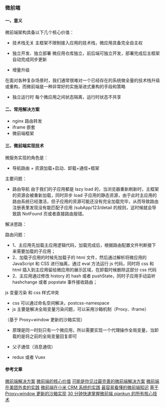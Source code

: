 ### 微前端

#### 一、意义

微前端架构具备以下几个核心价值：

- 技术栈无关
  主框架不限制接入应用的技术栈，微应用具备完全自主权

- 独立开发、独立部署
  微应用仓库独立，前后端可独立开发，部署完成后主框架自动完成同步更新

- 增量升级

在面对各种复杂场景时，我们通常很难对一个已经存在的系统做全量的技术栈升级或重构，而微前端是一种非常好的实施渐进式重构的手段和策略

- 独立运行时
  每个微应用之间状态隔离，运行时状态不共享

#### 二、常用解决方案

- nginx 路由转发
- iframe 嵌套
- 微前端框架

#### 三、微前端实现技术

微服务实现的角色是：

- 导航路由 + 资源加载+启动、卸载+通信+框架

主要问题：

- 路由导航
  由于我们的子应用都是 lazy load 的，当浏览器重新刷新时，主框架的资源会被重新加载，同时异步 load 子应用的静态资源，由于此时主应用的路由系统已经激活，但子应用的资源可能还没有完全加载完毕，从而导致路由注册表里发现没有能匹配子应用 /subApp/123/detail 的规则，这时候就会导致跳 NotFound 页或者直接路由报错。

解决思路：

路由问题：

- 1、主应用先加载主应用逻辑代码，加载完成后，根据路由配置文件判断接下来需要加载的子应用；
- 2、加载子应用的时候先加载子的 html 文件，然后通过解析将微应用的 JavaScript 和 CSS 进行抽离，通过 eval 方法运行 js 代码，同时将 css 和 html 插入到主应用留给微应用的展示区域，在卸载时候删除这部分 css 代码
- 2、主应用通过修改 history 的 hash 或者 pushState，同时子应用手动监听 hashchange 或者 popstate 事件接收路由；

js 变量污染 和 css 样式冲突

- css 可以通过命名空间解决，postcss-namespace
- js 主要是解决全局变量污染问题，可以采用沙箱机制（Proxy、iframe）

（基于 Proxy+window 更新的沙箱实现）

- 原理是同一时刻只有一个微应用，所以需要实现一个代理操作全局变量，当卸载的是将之前的全局变量回复即可

- 父子通信（消息通信）

- redux 或者 Vuex

#### 参考文章

[微前端解决方案](https://segmentfault.com/a/1190000040275586)
[微前端的核心价值](https://zhuanlan.zhihu.com/p/95085796)
[可能是你见过最完善的微前端解决方案](可能是你见过最完善的微前端解决方案)
[微前端在美团外卖的实践](https://tech.meituan.com/2020/02/27/meituan-waimai-micro-frontends-practice.html)
[微前端在小米 CRM 系统的实践](https://xiaomi-info.github.io/2020/04/14/fe-microfrontends-practice/)
[最容易看懂的微前端知识](https://juejin.cn/post/6844904162509979662)
[基于 Proxy+window 更新的沙箱实现](https://cloud.tencent.com/developer/article/1748172)
[30 分钟快速掌握微前端 qiankun 的所有核心技术](https://ths.js.org/2021/01/31/30%E5%88%86%E9%92%9F%E5%BF%AB%E9%80%9F%E6%8E%8C%E6%8F%A1%E5%BE%AE%E5%89%8D%E7%AB%AFqiankun%E7%9A%84%E6%89%80%E6%9C%89%E6%A0%B8%E5%BF%83%E6%8A%80%E6%9C%AF/)
